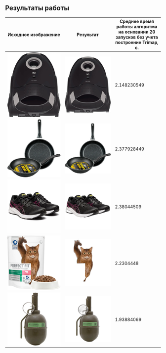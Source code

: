 ## Результаты работы

Исходное изображение | Результат | 	Среднее время работы алгоритма на основании 20 запусков без учета построение Trimap, с.
--- | --- | ---
![plot](https://github.com/EgorBa/Video-creative-platform/blob/master/MyCutouts/Rembg/examples/1.jpg) | ![plot](https://github.com/EgorBa/Video-creative-platform/blob/master/MyCutouts/Rembg/cutouts/cutout_1.png) | 2.148230549
![plot](https://github.com/EgorBa/Video-creative-platform/blob/master/MyCutouts/Rembg/examples/2.jpg) | ![plot](https://github.com/EgorBa/Video-creative-platform/blob/master/MyCutouts/Rembg/cutouts/cutout_2.png) | 2.377928449
![plot](https://github.com/EgorBa/Video-creative-platform/blob/master/MyCutouts/Rembg/examples/3.jpg) | ![plot](https://github.com/EgorBa/Video-creative-platform/blob/master/MyCutouts/Rembg/cutouts/cutout_3.png) | 2.38044509
![plot](https://github.com/EgorBa/Video-creative-platform/blob/master/MyCutouts/Rembg/examples/4.jpg) | ![plot](https://github.com/EgorBa/Video-creative-platform/blob/master/MyCutouts/Rembg/cutouts/cutout_4.png) | 2.2304448
![plot](https://github.com/EgorBa/Video-creative-platform/blob/master/MyCutouts/Rembg/examples/5.jpg) | ![plot](https://github.com/EgorBa/Video-creative-platform/blob/master/MyCutouts/Rembg/cutouts/cutout_5.png) | 1.93884069
